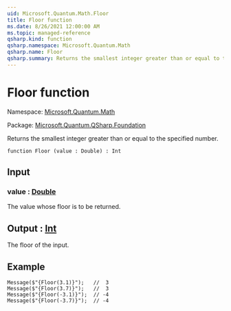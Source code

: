 ```yaml
---
uid: Microsoft.Quantum.Math.Floor
title: Floor function
ms.date: 8/26/2021 12:00:00 AM
ms.topic: managed-reference
qsharp.kind: function
qsharp.namespace: Microsoft.Quantum.Math
qsharp.name: Floor
qsharp.summary: Returns the smallest integer greater than or equal to the specified number.
---
```


# Floor function

Namespace: [Microsoft.Quantum.Math](xref:Microsoft.Quantum.Math)

Package: [Microsoft.Quantum.QSharp.Foundation](https://nuget.org/packages/Microsoft.Quantum.QSharp.Foundation)


Returns the smallest integer greater than or equal to the specified number.

```qsharp
function Floor (value : Double) : Int
```


## Input

### value : [Double](xref:microsoft.quantum.qsharp.valueliterals#double-literals)

The value whose floor is to be returned.



## Output : [Int](xref:microsoft.quantum.qsharp.valueliterals#int-literals)

The floor of the input.

## Example

```Message($"{Floor(3.1)}");   //  3Message($"{Floor(3.7)}");   //  3Message($"{Floor(-3.1)}");  // -4Message($"{Floor(-3.7)}");  // -4```